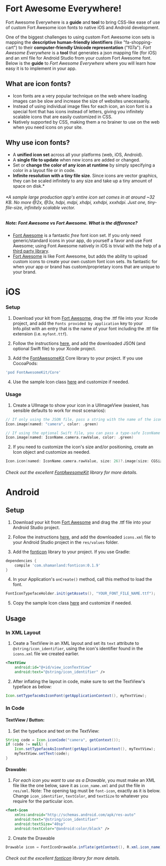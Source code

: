 # Fort Awesome Everywhere!
Fort Awesome Everywhere is a **guide** and **tool** to bring CSS-like ease of use of custom Fort Awesome icon fonts to native iOS and Android development.

One of the biggest challenges to using custom Fort Awesome icon sets is mapping the **descriptive human-friendly identifiers** (like "fa-shopping-cart") to their **computer-friendly Unicode representation** ("f07a"). _Fort Awesome Everywhere_ is a **tool** that generates a json mapping file (for iOS) and an xml file for Android Studio from your custom Fort Awesome font. Below is the **guide** to _Fort Awesome Everywhere_ where you will learn how easy it is to implement in your app.

## What are icon fonts?
* Icon fonts are a very popular technique on the web where loading images can be slow and increase the size of websites unecessarily. 
* Instead of using individual image files for each icon, an icon font is a special font that has icons instead of letters, giving you infinitely scalable icons that are easily customized in CSS.
* Natively supported by CSS, making them a no brainer to use on the web when you need icons on your site. 

## Why use icon fonts?
* A **unified icon set** across all your platforms (web, iOS, Android). 
* A **single file to update** when new icons are added or changed. 
* Set or **change the color of any icon at runtime** by simply specifying a color in a layout file or in code.
* **Infinite resolution with a tiny file size**. Since icons are vector graphics, they can be scaled infinitely to any size and take up a tiny amount of space on disk.*

###### *A sample large production app's entire icon set comes in at around ~32 KB. No more @2x, @3x, hdpi, mdpi, xhdpi, xxhdpi, xxxhdpi. Just one, tiny-file-size, infinitely scalable vector. 


 

##### Note: Font Awesome vs Fort Awesome. What is the difference? 
* [Font Awesome](http://fontawesome.io/) is a fantastic _free_ font icon set. If you only need generic/standard icons in your app, do yourself a favor and use Font Awesome; using Font Awesome natively in iOS is trivial with the help of a [third party library](https://github.com/PrideChung/FontAwesomeKit). 
* [Fort Awesome](https://fortawesome.com) is like Font Awesome, but adds the ability to upload custom icons to create your own custom font icon sets. Its fantastic for when your app or brand has custom/proprietary icons that are unique to your brand.



# iOS

### Setup 

1) Download your kit from [Fort Awesome](https://fortawesome.com/kits/), drag the .ttf file into your Xcode project, and add the `Fonts provided by application` key to your Info.plist with an entry that is the name of your font including the .ttf file extension (i.e. `myfont.ttf`). 


2) Follow the instructions [here](https://dockwa.github.io/fort-awesome-everywhere/), and add the downloaded JSON (and optional Swift file) to your Xcode project.


3) Add the [FontAwesomeKit](https://github.com/PrideChung/FontAwesomeKit) Core library to your project. If you use CocoaPods:
```ruby
'pod FontAwesomeKit/Core'
```

4) Use the sample Icon class [here](https://github.com/dockwa/fort-awesome-everywhere/blob/gh-pages/Icon.swift) and customize if needed.

### Usage


1) Create a UIImage to show your icon in a UIImageView (easiest, has sensible defaults to work for most scenarios): 
```swift 
// If only using the JSON file, pass a string with the name of the icon:
Icon.image(named: "camera", color: .green)

// If using the optional Swift file, you can pass a type-safe IconName instead of a string:
Icon.image(named: IconName.camera.rawValue, color: .green)
```

2) If you need to customize the icon's size and/or positioning, create an Icon object and customize as needed.
```swift
Icon.icon(named: IconName.camera.rawValue, size: 26)?.image(size: CGSize(width: 20, height: 20), color: .blue)
```

###### Check out the excellent [FontAwesomeKit](https://github.com/PrideChung/FontAwesomeKit#example-usage) library for more details. 







# Android

## Setup 

1) Download your kit from [Fort Awesome](https://fortawesome.com/kits/) and drag the .ttf file into your Android Studio project. 


2) Follow the instructions [here](https://dockwa.github.io/fort-awesome-everywhere/), and add the downloaded ```icons.xml``` file to your Android Studio project in the ```res/values``` folder.


3) Add the [fonticon](https://github.com/shamanland/fonticon#gradle-dependency) library to your project. If you use Gradle:
```groovy
dependencies {
    compile 'com.shamanland:fonticon:0.1.9'
}
```

4) In your Application's ```onCreate()``` method, call this method to load the font. 
```java 
FontIconTypefaceHolder.init(getAssets(), "YOUR_FONT_FILE_NAME.ttf");
```

5) Copy the sample Icon class [here](https://github.com/dockwa/fort-awesome-everywhere/blob/gh-pages/Icon.java) and customize if needed.


## Usage

### In XML Layout

1) Ceate a TextView in an XML layout and set its ```text``` attribute to ```@string/icon_identifier```, using the icon's identifier found in the ```icons.xml``` file we created earlier.
```xml
<TextView
    android:id="@+id/view_iconTextView"
    android:text="@string/icon_identifier" />
```


2) After inflating the layout in code, make sure to set the TextView's typeface as below:
```java
Icon.setTypefaceAsIconFont(getApplicationContext(), myTextView);
```


### In Code

#### TextView / Button:
 
1) Set the typeface and text on the TextView:
```java
String code = Icon.iconCode("camera", getContext());
if (code != null) {
    Icon.setTypefaceAsIconFont(getApplicationContext(), myTextView);
    myTextView.setText(code);
}
```

#### Drawable:

1) _For each icon you want to use as a Drawable_, you must make an XML file like the one below, save it as ```icon_name.xml``` and put the file in ```res/xml```. 
Note: The opening tag must be ```font-icon```, exactly as it is below. Change ```icon_identifier```, ```textColor```, and ```textSize``` to whatever you require for the particular icon. 

```xml
<font-icon
    xmlns:android="http://schemas.android.com/apk/res-auto"
    android:text="@string/icon_identifier"
    android:textSize="40sp"
    android:textColor="@android:color/black" />
```

2) Create the Drawable
```java
Drawable icon = FontIconDrawable.inflate(getContext(), R.xml.icon_name);
```


###### Check out the excellent [fonticon](https://github.com/shamanland/fonticon#usage) library for more details.
